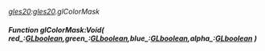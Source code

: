 _[gles20](../../modules/gles20/gles20-module.md):[gles20](../../modules/gles20/gles20-module.md).glColorMask_
##### Function glColorMask:Void( red_:[GLboolean](../../modules/gles20/gles20-glboolean.md),green_:[GLboolean](../../modules/gles20/gles20-glboolean.md),blue_:[GLboolean](../../modules/gles20/gles20-glboolean.md),alpha_:[GLboolean](../../modules/gles20/gles20-glboolean.md) )
